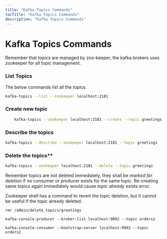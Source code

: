 ```yaml
---
title: "Kafka Topics Commands"
tocTitle: "Kafka Topics Commands"
description: "Kafka Topics Commands"
---
```


# Kafka Topics Commands

Remember that topics are managed by zoo-keeper, the kafka brokers uses zookeeper for all topic management.

### List Topics

The below commands list all the topics.

```bash
kafka-topics --list --zookeeper localhost:2181
```

### Create new topic

```bash
    kafka-topics --zookeeper localhost:2181 --create --topic greetings --replication-factor 1 --partitions 3 
```

### Describe the topics

```bash
kafka-topics --describe --zookeeper localhost:2181 --topic greetings
```




### Delete the topics**

```bash
kafka-topics --zookeeper localhost:2181 --delete --topic greetings
```

Remember topics are not deleted immediately, they shall be *marked for deletion* if no consumer or producer exists for the same topic. Re-creating same topics again immediately would cause *topic already exists* error.

Zookeeper shell has a command to revert the topic deletion, but it cannot be useful if the topic already deleted.

```
rmr /admin/delete_topics/greetings 
```



    kafka-console-producer --broker-list localhost:9092 --topic orders2

    kafka-console-consumer --bootstrap-server localhost:9092 --topic orders2   
